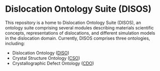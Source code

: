 # Dislocation Ontology Suite (DISOS)
This repository is a home to Dislocation Ontology Suite (DISOS), an ontology suite comprising several modules describing materials scientific concepts, representations of dislocations, and different simulation models in the dislocation domain. Currently, DISOS comprises three ontologies, including: 
* Dislocation Ontology ([DISO](https://purls.helmholtz-metadaten.de/disos/diso))
* Crystal Structure Ontology ([CSO](https://purls.helmholtz-metadaten.de/disos/cso))
* Crystallographic Defect Ontology ([CDO](https://purls.helmholtz-metadaten.de/disos/cdo))

